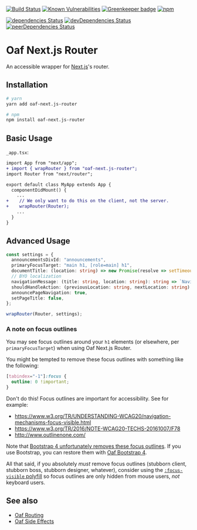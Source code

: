 [![Build Status](https://travis-ci.org/oaf-project/oaf-next.js-router.svg?branch=master)](https://travis-ci.org/oaf-project/oaf-next.js-router)
[![Known Vulnerabilities](https://snyk.io/test/github/oaf-project/oaf-next.js-router/badge.svg?targetFile=package.json)](https://snyk.io/test/github/oaf-project/oaf-next.js-router?targetFile=package.json)
[![Greenkeeper badge](https://badges.greenkeeper.io/oaf-project/oaf-next.js-router.svg)](https://greenkeeper.io/)
[![npm](https://img.shields.io/npm/v/oaf-next.js-router.svg)](https://www.npmjs.com/package/oaf-next.js-router)

[![dependencies Status](https://david-dm.org/oaf-project/oaf-next.js-router/status.svg)](https://david-dm.org/oaf-project/oaf-next.js-router)
[![devDependencies Status](https://david-dm.org/oaf-project/oaf-next.js-router/dev-status.svg)](https://david-dm.org/oaf-project/oaf-next.js-router?type=dev)
[![peerDependencies Status](https://david-dm.org/oaf-project/oaf-next.js-router/peer-status.svg)](https://david-dm.org/oaf-project/oaf-next.js-router?type=peer)

# Oaf Next.js Router
An accessible wrapper for [Next.js](https://github.com/zeit/next.js/)'s router.

## Installation

```sh
# yarn
yarn add oaf-next.js-router

# npm
npm install oaf-next.js-router
```

## Basic Usage

`_app.tsx`:

```diff
import App from "next/app";
+ import { wrapRouter } from "oaf-next.js-router";
import Router from "next/router";

export default class MyApp extends App {
  componentDidMount() {
    ...
+    // We only want to do this on the client, not the server.
+    wrapRouter(Router);
    ...
  }
}
```

## Advanced Usage

```typescript
const settings = {
  announcementsDivId: "announcements",
  primaryFocusTarget: "main h1, [role=main] h1",
  documentTitle: (location: string) => new Promise(resolve => setTimeout(() => resolve(document.title))),
  // BYO localization
  navigationMessage: (title: string, location: string): string => `Navigated to ${title}.`,
  shouldHandleAction: (previousLocation: string, nextLocation: string) => true,
  announcePageNavigation: true,
  setPageTitle: false,
};

wrapRouter(Router, settings);
```

### A note on focus outlines
You may see focus outlines around your `h1` elements (or elsewhere, per `primaryFocusTarget`) when using Oaf Next.js Router.

You might be tempted to remove these focus outlines with something like the following:
```css
[tabindex="-1"]:focus {
  outline: 0 !important;
}
```

Don't do this! Focus outlines are important for accessibility. See for example:

* https://www.w3.org/TR/UNDERSTANDING-WCAG20/navigation-mechanisms-focus-visible.html
* https://www.w3.org/TR/2016/NOTE-WCAG20-TECHS-20161007/F78
* http://www.outlinenone.com/

Note that [Bootstrap 4 unfortunately removes these focus outlines](https://github.com/twbs/bootstrap/issues/28425). If you use Bootstrap, you can restore them with [Oaf Bootstrap 4](https://github.com/oaf-project/oaf-bootstrap-4).

All that said, if you absolutely _must_ remove focus outlines (stubborn client, stubborn boss, stubborn designer, whatever), consider using the [`:focus-visible` polyfill](https://github.com/WICG/focus-visible) so focus outlines are only hidden from mouse users, _not_ keyboard users.

## See also
* [Oaf Routing](https://github.com/oaf-project/oaf-routing)
* [Oaf Side Effects](https://github.com/oaf-project/oaf-side-effects)
